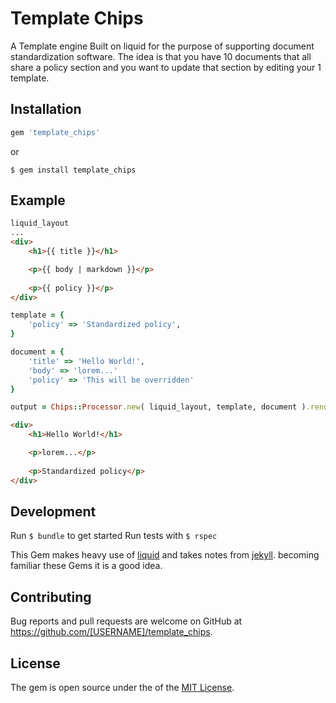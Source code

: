 # Template Chips

A Template engine Built on liquid for the purpose of supporting document standardization software.
The idea is that you have 10 documents that all share a policy section and you want to update that section by editing your 1 template.


## Installation

```ruby
gem 'template_chips'
```

or

```
$ gem install template_chips
```

## Example

```html
liquid_layout
...
<div>
    <h1>{{ title }}</h1>

    <p>{{ body | markdown }}</p>
    
    <p>{{ policy }}</p>
</div>
```
```ruby
template = {
    'policy' => 'Standardized policy',
}

document = {
    'title' => 'Hello World!',
    'body' => 'lorem...'
    'policy' => 'This will be overridden'
}
```


```ruby
output = Chips::Processor.new( liquid_layout, template, document ).render()
```

```html
<div>
    <h1>Hello World!</h1>

    <p>lorem...</p>
    
    <p>Standardized policy</p>
</div>
```

## Development

Run `$ bundle` to get started
Run tests with `$ rspec`

This Gem makes heavy use of [liquid](https://github.com/Shopify/liquid) and takes notes from [jekyll](https://github.com/jekyll/jekyll/). becoming familiar these Gems it is a good idea.

<!-- After checking out the repo, run `bin/setup` to install dependencies. Then, run `rake spec` to run the tests. You can also run `bin/console` for an interactive prompt that will allow you to experiment.

To install this gem onto your local machine, run `bundle exec rake install`. To release a new version, update the version number in `version.rb`, and then run `bundle exec rake release`, which will create a git tag for the version, push git commits and tags, and push the `.gem` file to [rubygems.org](https://rubygems.org). -->

## Contributing

Bug reports and pull requests are welcome on GitHub at https://github.com/[USERNAME]/template_chips.

## License

The gem is open source under the of the [MIT License](https://opensource.org/licenses/MIT).
